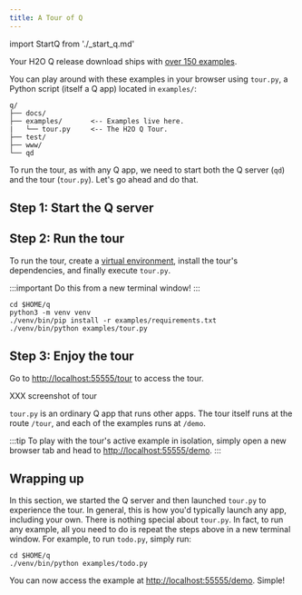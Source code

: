 ```yaml
---
title: A Tour of Q
---
```

import StartQ from './_start_q.md'

Your H2O Q release download ships with [over 150 examples](/gallery).

You can play around with these examples in your browser using `tour.py`, a Python script (itself a Q app) located in `examples/`:

```none title="Contents of $HOME/q"
q/
├── docs/           
├── examples/       <-- Examples live here.
|   └── tour.py     <-- The H2O Q Tour.
├── test/           
├── www/            
└── qd              
```

To run the tour, as with any Q app, we need to start both the Q server (`qd`) and the tour (`tour.py`). Let's go ahead and do that.

## Step 1: Start the Q server

<StartQ/>

## Step 2: Run the tour

To run the tour, create a [virtual environment](https://docs.python.org/3/tutorial/venv.html), install the tour's dependencies, and finally execute `tour.py`.  

:::important
Do this from a new terminal window!
:::

```shell 
cd $HOME/q
python3 -m venv venv
./venv/bin/pip install -r examples/requirements.txt
./venv/bin/python examples/tour.py
```

## Step 3: Enjoy the tour

Go to [http://localhost:55555/tour](http://localhost:55555/tour) to access the tour. 

XXX screenshot of tour

`tour.py` is an ordinary Q app that runs other apps. The tour itself runs at the route `/tour`, and each of the examples runs at `/demo`. 

:::tip
To play with the tour's active example in isolation, simply open a new browser tab and head to [http://localhost:55555/demo](http://localhost:55555/demo).
:::

## Wrapping up

In this section, we started the Q server and then launched `tour.py` to experience the tour. In general, this is how you'd typically launch any app, including your own. There is nothing special about `tour.py`. In fact, to run any example, all you need to do is repeat the steps above in a new terminal window. For example, to run `todo.py`, simply run:

```shell 
cd $HOME/q
./venv/bin/python examples/todo.py
```

You can now access the example at [http://localhost:55555/demo](http://localhost:55555/demo). Simple!

